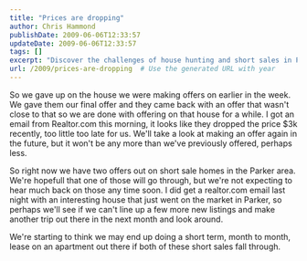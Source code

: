 ```yaml
---
title: "Prices are dropping"
author: Chris Hammond
publishDate: 2009-06-06T12:33:57
updateDate: 2009-06-06T12:33:57
tags: []
excerpt: "Discover the challenges of house hunting and short sales in Parker, with insights on offers falling through and considering temporary leases."
url: /2009/prices-are-dropping  # Use the generated URL with year
---
```

<p>So we gave up on the house we were making offers on earlier in the week. We gave them our final offer and they came back with an offer that wasn't close to that so we are done with offering on that house for a while. I got an email from Realtor.com this morning, it looks like they dropped the price $3k recently, too little too late for us. We'll take a look at making an offer again in the future, but it won't be any more than we've previously offered, perhaps less.</p> <p>So right now we have two offers out on short sale homes in the Parker area. We're hopefull that one of those will go through, but we're not expecting to hear much back on those any time soon. I did get a realtor.com email last night with an interesting house that just went on the market in Parker, so perhaps we'll see if we can't line up a few more new listings and make another trip out there in the next month and look around.</p> <p>We're starting to think we may end up doing a short term, month to month, lease on an apartment out there if both of these short sales fall through.</p>

